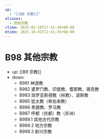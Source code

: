 ```yaml
---
up:
  - "[[B9 宗教]]"
aliases:
  - 其他宗教
ctime: 2025-02-18T17:41:39+08:00
mtime: 2025-10-01T11:41:35+08:00
---
```


# B98 其他宗教

- up: [[B9 宗教]]
- down:	
	- B981 神道教
	- B982 婆罗门教、印度教、耆那教、锡克教
	- B983 琐罗亚斯德教（袄教）、波斯教
	- B985 犹太教（希伯来教）
	- B986 希腊教、罗马教
	- B987 呼都（伏都）教（非洲）
	- B989.1 其他古代宗教
	- B989.2 地方宗教
	- B989.3 新兴宗教
	
